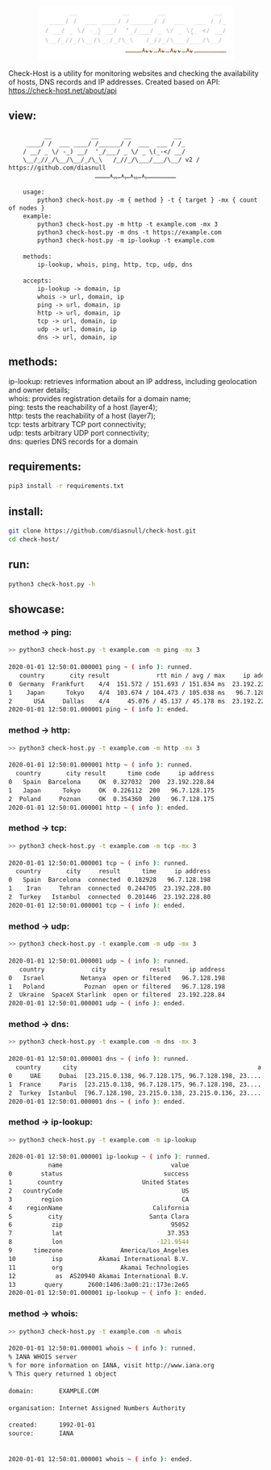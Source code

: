 <p align="center">
	<img src="src/assest/check-host.png">
</p>

Check-Host is a utility for monitoring websites and checking the availability of hosts, DNS records and IP addresses. Created based on API: https://check-host.net/about/api

## view:
```
          __           __       __            __ 
     ____/ /  ___ ____/ /______/ /  ___  ___ / /_
    / __/ _ \/ -_) __/  '_/___/ _ \/ _ \(_-</ __/
    \__/_//_/\__/\__/_/\_\   /_//_/\___/___/\__/ v2 / https://github.com/diasnull                                  
                        ــــــــﮩ٨ـﮩﮩ٨ـﮩ٨ـﮩﮩ٨ــــ

	usage:
		python3 check-host.py -m { method } -t { target } -mx { count of nodes }
	example:
		python3 check-host.py -m http -t example.com -mx 3
		python3 check-host.py -m dns -t https://example.com
		python3 check-host.py -m ip-lookup -t example.com

	methods:
		ip-lookup, whois, ping, http, tcp, udp, dns

	accepts:
		ip-lookup -> domain, ip
		whois -> url, domain, ip
		ping -> url, domain, ip
		http -> url, domain, ip
		tcp -> url, domain, ip
		udp -> url, domain, ip
		dns -> url, domain, ip
```

## methods:
ip-lookup: retrieves information about an IP address, including geolocation and owner details;<br>
whois: provides registration details for a domain name;<br>
ping: tests the reachability of a host (layer4);<br>
http: tests the reachability of a host (layer7);<br>
tcp: tests arbitrary TCP port connectivity;<br>
udp: tests arbitrary UDP port connectivity;<br>
dns: queries DNS records for a domain<br>


## requirements:
``` bash
pip3 install -r requirements.txt
```

## install:
``` bash
git clone https://github.com/diasnull/check-host.git
cd check-host/
```

## run:
``` bash
python3 check-host.py -h
```

## showcase:
### method -> ping:
``` bash
>> python3 check-host.py -t example.com -m ping -mx 3

2020-01-01 12:50:01.000001 ping ~ ( info ): runned.
   country       city result             rtt min / avg / max     ip address
0  Germany  Frankfurt    4/4  151.572 / 151.693 / 151.834 ms  23.192.228.80
1    Japan      Tokyo    4/4  103.674 / 104.473 / 105.038 ms   96.7.128.175
2      USA     Dallas    4/4     45.076 / 45.137 / 45.178 ms  23.192.228.84
2020-01-01 12:50:01.000001 ping ~ ( info ): ended.
```
### method -> http:
``` bash
>> python3 check-host.py -t example.com -m http -mx 3

2020-01-01 12:50:01.000001 http ~ ( info ): runned.
  country       city result      time code     ip address
0   Spain  Barcelona     OK  0.327032  200  23.192.228.84
1   Japan      Tokyo     OK  0.226112  200   96.7.128.175
2  Poland     Poznan     OK  0.354360  200   96.7.128.175
2020-01-01 12:50:01.000001 http ~ ( info ): ended.
```
### method -> tcp:
``` bash
>> python3 check-host.py -t example.com -m tcp -mx 3

2020-01-01 12:50:01.000001 tcp ~ ( info ): runned.
  country       city     result      time     ip address
0   Spain  Barcelona  connected  0.182928   96.7.128.198
1    Iran     Tehran  connected  0.244705  23.192.228.80
2  Turkey   Istanbul  connected  0.201446  23.192.228.80
2020-01-01 12:50:01.000001 tcp ~ ( info ): ended.
```
### method -> udp:
``` bash
>> python3 check-host.py -t example.com -m udp -mx 3

2020-01-01 12:50:01.000001 udp ~ ( info ): runned.
   country             city            result     ip address
0   Israel          Netanya  open or filtered   96.7.128.198
1   Poland           Poznan  open or filtered   96.7.128.198
2  Ukraine  SpaceX Starlink  open or filtered  23.192.228.84
2020-01-01 12:50:01.000001 udp ~ ( info ): ended.
```
### method -> dns:
``` bash
>> python3 check-host.py -t example.com -m dns -mx 3

2020-01-01 12:50:01.000001 dns ~ ( info ): runned.
  country      city                                                  a                                               aaaa  ttl
0     UAE     Dubai  [23.215.0.138, 96.7.128.175, 96.7.128.198, 23....  [2600:1406:3a00:21::173e:2e65, 2600:1406:3a00:...  176
1  France     Paris  [23.215.0.138, 96.7.128.175, 96.7.128.198, 23....  [2600:1406:bc00:53::b81e:94c8, 2600:1406:bc00:...   74
2  Turkey  Istanbul  [96.7.128.198, 23.215.0.138, 23.215.0.136, 23....  [2600:1408:ec00:36::1736:7f24, 2600:1406:3a00:...  121
2020-01-01 12:50:01.000001 dns ~ ( info ): ended.
```
### method -> ip-lookup:
``` bash
>> python3 check-host.py -t example.com -m ip-lookup

2020-01-01 12:50:01.000001 ip-lookup ~ ( info ): runned.
           name                              value
0        status                            success
1       country                      United States
2   countryCode                                 US
3        region                                 CA
4    regionName                         California
5          city                        Santa Clara
6           zip                              95052
7           lat                             37.353
8           lon                          -121.9544
9      timezone                America/Los_Angeles
10          isp          Akamai International B.V.
11          org                Akamai Technologies
12           as  AS20940 Akamai International B.V.
13        query       2600:1406:3a00:21::173e:2e65
2020-01-01 12:50:01.000001 ip-lookup ~ ( info ): ended.
```
### method -> whois:
``` bash
>> python3 check-host.py -t example.com -m whois

2020-01-01 12:50:01.000001 whois ~ ( info ): runned.
% IANA WHOIS server
% for more information on IANA, visit http://www.iana.org
% This query returned 1 object

domain:       EXAMPLE.COM

organisation: Internet Assigned Numbers Authority

created:      1992-01-01
source:       IANA


2020-01-01 12:50:01.000001 whois ~ ( info ): ended.
```